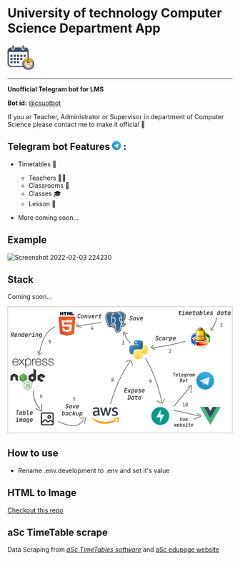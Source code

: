 # University of technology Computer Science Department App

<img src="readme/app_logo.png" width="60" height="60">

___
**Unofficial Telegram bot for LMS**

**Bot id:** [@csuotbot](https://t.me/csuotbot)

If you ar Teacher, Administrator or Supervisor in department of Computer Science please contact me to make it official
💙

## Telegram bot Features <img src="readme/telegram_logo.svg" width="20"> :

* Timetables 📅
    * Teachers 👩‍🏫
    * Classrooms 🏫
    * Classes 🎓
    * Lesson 📖

* More coming soon...

## Example

![Screenshot 2022-02-03 224230](https://user-images.githubusercontent.com/55885230/152417043-f1c6a997-80d6-4d47-b4c7-1351633d8e4d.png)

## Stack

Coming soon...

<img src="readme/stack.png">

## How to use

* Rename .env.development to .env and set it's value

## HTML to Image

[Checkout this repo](https://github.com/masreplay/html-to-image/tree/master)

## aSc TimeTable scrape

Data Scraping from [*aSc TimeTables software*](https://asctimetables.com/)
and [aSc edupage website](edupage.org/timetable)
